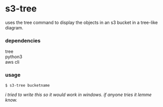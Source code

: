 # s3-tree  
  
uses the tree command to display the objects in an s3 bucket in a tree-like diagram.  
  
### dependencies  
  
tree  
python3  
aws cli  
  
### usage  
  
`$ s3-tree bucketname`  
  
*i tried to write this so it would work in windows. if anyone tries it lemme know.*
